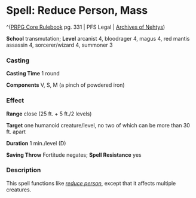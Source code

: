 # Spell: Reduce Person, Mass

^([PRPG Core Rulebook][ss-mass-reduce-person] pg. 331 | PFS Legal | [Archives of Nehtys][sn-mass-reduce-person])

**School** transmutation; **Level** arcanist 4, bloodrager 4, magus 4, red mantis assassin 4, sorcerer/wizard 4, summoner 3

### Casting

**Casting Time** 1 round  

**Components** V, S, M (a pinch of powdered iron)

### Effect

**Range** close (25 ft. + 5 ft./2 levels)  

**Target** one humanoid creature/level, no two of which can be more than 30 ft. apart  

**Duration** 1 min./level (D)  

**Saving Throw** Fortitude negates; **Spell Resistance** yes

### Description

This spell functions like _[reduce person]_, except that it affects multiple creatures.

[ss-mass-reduce-person]: http://paizo.com/pathfinderRPG/v57
[sn-mass-reduce-person]: http://www.archivesofnethys.com/SpellDisplay.aspx?ItemName=Reduce%20Person%2C%20Mass
[reduce person]: http://www.archivesofnethys.com/SpellDisplay.aspx?ItemName=reduce%20person
